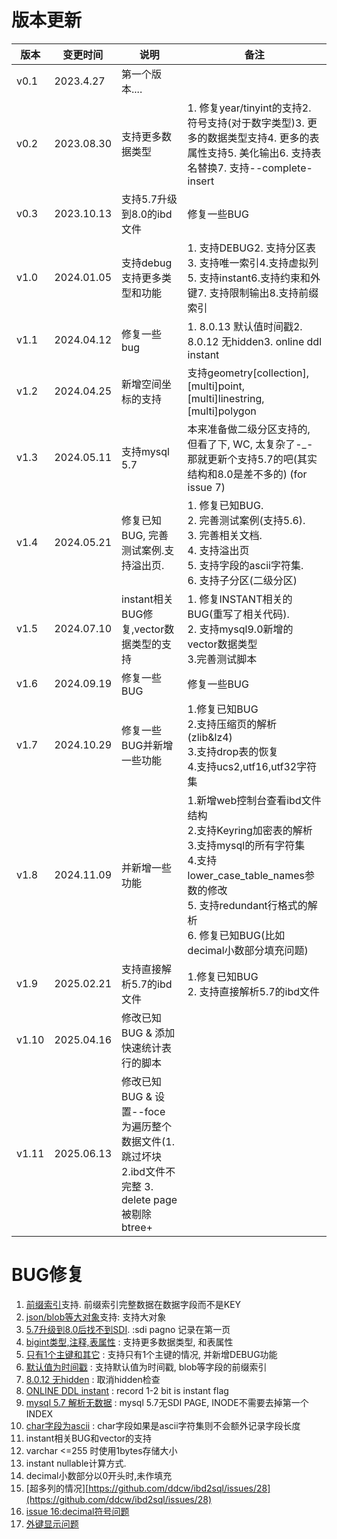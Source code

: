 

# 版本更新

| 版本   | 变更时间       | 说明                     | 备注                                       |
| ---- | ---------- | ---------------------- | ---------------------------------------- |
| v0.1 | 2023.4.27  | 第一个版本....              |                                          |
| v0.2 | 2023.08.30 | 支持更多数据类型               | 1. 修复year/tinyint的支持2. 符号支持(对于数字类型)3. 更多的数据类型支持4. 更多的表属性支持5. 美化输出6. 支持表名替换7. 支持--complete-insert |
| v0.3 | 2023.10.13 | 支持5.7升级到8.0的ibd文件      | 修复一些BUG                                  |
| v1.0 | 2024.01.05 | 支持debug支持更多类型和功能       | 1. 支持DEBUG2. 支持分区表3. 支持唯一索引4.支持虚拟列5. 支持instant6.支持约束和外键7. 支持限制输出8.支持前缀索引 |
| v1.1 | 2024.04.12 | 修复一些bug                | 1. 8.0.13 默认值时间戳2. 8.0.12 无hidden3. online ddl instant |
| v1.2 | 2024.04.25 | 新增空间坐标的支持              | 支持geometry[collection],[multi]point,[multi]linestring,[multi]polygon |
| v1.3 | 2024.05.11 | 支持mysql 5.7            | 本来准备做二级分区支持的, 但看了下, WC, 太复杂了-_- 那就更新个支持5.7的吧(其实结构和8.0是差不多的) (for issue 7) |
| v1.4 | 2024.05.21 | 修复已知BUG, 完善测试案例.支持溢出页. | 1. 修复已知BUG.  <br />2. 完善测试案例(支持5.6).<br />3. 完善相关文档.<br />4. 支持溢出页<br />5. 支持字段的ascii字符集.<br />6. 支持子分区(二级分区) |
| v1.5 | 2024.07.10 | instant相关BUG修复,vector数据类型的支持  | 1. 修复INSTANT相关的BUG(重写了相关代码).  <br />2. 支持mysql9.0新增的vector数据类型 <br />3.完善测试脚本 |
| v1.6 | 2024.09.19 | 修复一些BUG | 修复一些BUG |
| v1.7 | 2024.10.29 | 修复一些BUG并新增一些功能 | 1.修复已知BUG<br />2.支持压缩页的解析(zlib&lz4)<br />3.支持drop表的恢复<br />4.支持ucs2,utf16,utf32字符集 |
| v1.8 | 2024.11.09 | 并新增一些功能 | 1.新增web控制台查看ibd文件结构 <br />2.支持Keyring加密表的解析<br />3.支持mysql的所有字符集<br />4.支持lower_case_table_names参数的修改 <br />5. 支持redundant行格式的解析 <br />6. 修复已知BUG(比如decimal小数部分填充问题)|
| v1.9 | 2025.02.21 | 支持直接解析5.7的ibd文件| 1.修复已知BUG <br />2. 支持直接解析5.7的ibd文件|
| v1.10 | 2025.04.16 |修改已知BUG & 添加快速统计表行的脚本 |
| v1.11 | 2025.06.13 |修改已知BUG &  设置--foce 为遍历整个数据文件(1. 跳过坏块 2.ibd文件不完整 3. delete page被剔除btree+ |



# BUG修复 

1. [前缀索引](https://www.modb.pro/db/1700402156981538816)支持. 前缀索引完整数据在数据字段而不是KEY
2. [json/blob等大对象](https://www.modb.pro/db/626066)支持: 支持大对象
3. [5.7升级到8.0后找不到SDI](https://github.com/ddcw/ibd2sql/issues/5). :sdi pagno 记录在第一页
4. [bigint类型,注释,表属性](https://github.com/ddcw/ibd2sql/issues/2) : 支持更多数据类型, 和表属性
5. [只有1个主键和其它](https://github.com/ddcw/ibd2sql/issues/4) : 支持只有1个主键的情况, 并新增DEBUG功能
6. [默认值为时间戳](https://github.com/ddcw/ibd2sql/issues/8) : 支持默认值为时间戳, blob等字段的前缀索引
7. [8.0.12 无hidden](https://github.com/ddcw/ibd2sql/issues/10) : 取消hidden检查
8. [ONLINE DDL instant](https://github.com/ddcw/ibd2sql/issues/12) : record 1-2 bit is instant flag
9. [mysql 5.7 解析无数据](https://github.com/ddcw/ibd2sql/issues/17) : mysql 5.7无SDI PAGE, INODE不需要去掉第一个INDEX
10. [char字段为ascii](https://github.com/ddcw/ibd2sql/issues/9) : char字段如果是ascii字符集则不会额外记录字段长度
11. instant相关BUG和vector的支持
12. varchar <=255 时使用1bytes存储大小
13. instant nullable计算方式.
14. decimal小数部分以0开头时,未作填充
15. [超多列的情况][https://github.com/ddcw/ibd2sql/issues/28](https://github.com/ddcw/ibd2sql/issues/28)
16. [issue 16:decimal符号问题](https://github.com/ddcw/ibd2sql/issues/58)
17. [外键显示问题](https://github.com/ddcw/ibd2sql/issues/57)
